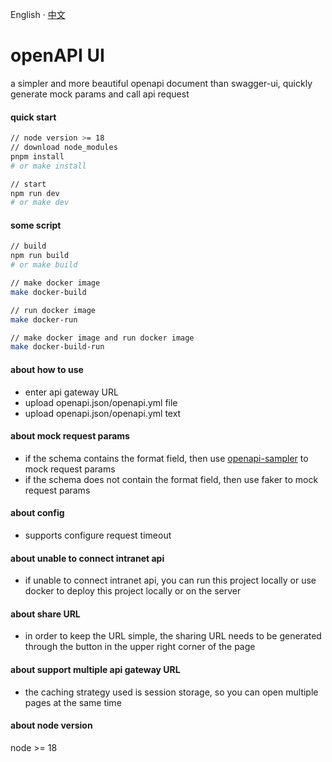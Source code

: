English · [中文](./README-zh_CN.md)

# openAPI UI
a simpler and more beautiful openapi document than swagger-ui, quickly generate mock params and call api request

#### quick start
```bash
// node version >= 18
// download node_modules
pnpm install
# or make install

// start
npm run dev
# or make dev
```

#### some script
```bash
// build
npm run build
# or make build

// make docker image
make docker-build

// run docker image
make docker-run

// make docker image and run docker image
make docker-build-run
```

#### about how to use
* enter api gateway URL
* upload openapi.json/openapi.yml file
* upload openapi.json/openapi.yml text

#### about mock request params
* if the schema contains the format field, then use [openapi-sampler](https://github.com/Redocly/openapi-sampler) to mock request params
* if the schema does not contain the format field, then use faker to mock request params

#### about config
* supports configure request timeout

#### about unable to connect intranet api
* if unable to connect intranet api, you can run this project locally or use docker to deploy this project locally or on the server

#### about share URL
* in order to keep the URL simple, the sharing URL needs to be generated through the button in the upper right corner of the page

#### about support multiple api gateway URL
* the caching strategy used is session storage, so you can open multiple pages at the same time

#### about node version
node >= 18